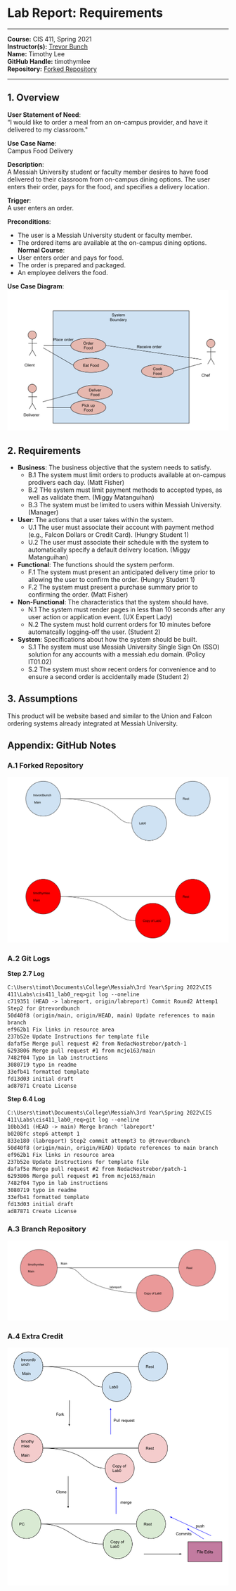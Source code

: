 # Lab Report: Requirements
___
**Course:** CIS 411, Spring 2021  
**Instructor(s):** [Trevor Bunch](https://github.com/trevordbunch)  
**Name:** Timothy Lee   
**GitHub Handle:** timothymlee  
**Repository:** [Forked Repository](https://github.com/timothymlee/cis411_lab0_req) 
___

## 1. Overview
**User Statement of Need**:     
“I would like to order a meal from an on-campus provider, 
and have it delivered to my classroom."

**Use Case Name**:  
Campus Food Delivery    

**Description**:    
A Messiah University student or faculty member desires to have food delivered to their classroom from on-campus dining options. The user enters their order, pays for the food, and specifies a delivery location. 

**Trigger**:    
A user enters an order.   

**Preconditions**:
- The user is a Messiah University student or faculty member.
- The ordered items are available at the on-campus dining options.  
**Normal Course**:
- User enters order and pays for food.
- The order is prepared and packaged.
- An employee delivers the food.

**Use Case Diagram**:   
![Forked Repository Diagram](/assets/Lab0Part4_Diagram.svg) 


## 2. Requirements

- **Business**: The business objective that the system needs to satisfy.
  - B.1 The system must limit orders to products available at on-campus prodivers each day. (Matt Fisher)
  - B.2 THe system must limit payment methods to accepted types, as well as validate them. (Miggy Matanguihan)
  - B.3 The system must be limited to users within Messiah University. (Manager)
- **User**: The actions that a user takes within the system.
  - U.1 The user must associate their account with payment method (e.g., Falcon Dollars or Credit Card). (Hungry Student 1)
  - U.2 The user must associate their schedule with the system to automatically specify a default delivery location. (Miggy Matanguihan)
- **Functional**: The functions should the system perform.
  - F.1 The system must present an anticipated delivery time prior to allowing the user to confirm the order. (Hungry Student 1)
  - F.2 The system must present a purchase summary prior to confirming the order. (Matt Fisher)
- **Non-Functional**: The characteristics that the system should have.
  - N.1 The system must render pages in less than 10 seconds after any user action or application event. (UX Expert Lady)
  - N.2 The system must hold current orders for 10 minutes before automatcally logging-off the user. (Student 2)
- **System**: Specifications about how the system should be built.
  - S.1 The system must use Messiah University Single Sign On (SSO) solution for any accounts with a messiah.edu domain. (Policy IT01.02)
  - S.2 The system must show recent orders for convenience and to ensure a second order is accidentally made (Student 2)

## 3. Assumptions
This product will be website based and similar to the Union and Falcon ordering systems already integrated at Messiah University.

## Appendix: GitHub Notes

### A.1 Forked Repository
![Forked Repository Diagram](/assets/Lab0Part1_Diagram.svg) 

### A.2 Git Logs
**Step 2.7 Log**
```
C:\Users\timot\Documents\College\Messiah\3rd Year\Spring 2022\CIS 411\Labs\cis411_lab0_req>git log --oneline
c719351 (HEAD -> labreport, origin/labreport) Commit Round2 Attemp1 Step2 for @trevordbunch
50d40f8 (origin/main, origin/HEAD, main) Update references to main branch
ef962b1 Fix links in resource area
237b52e Update Instructions for template file
dafaf5e Merge pull request #2 from NedacNostrebor/patch-1
6293806 Merge pull request #1 from mcjo163/main
7482f04 Typo in lab instructions
3080719 typo in readme
33efb41 formatted template
fd13d03 initial draft
ad87871 Create License
```

**Step 6.4 Log**
```
C:\Users\timot\Documents\College\Messiah\3rd Year\Spring 2022\CIS 411\Labs\cis411_lab0_req>git log --oneline
10bb3d1 (HEAD -> main) Merge branch 'labreport'
b0208fc step6 attempt 1
833e180 (labreport) Step2 commit attempt3 to @trevordbunch
50d40f8 (origin/main, origin/HEAD) Update references to main branch
ef962b1 Fix links in resource area
237b52e Update Instructions for template file
dafaf5e Merge pull request #2 from NedacNostrebor/patch-1
6293806 Merge pull request #1 from mcjo163/main
7482f04 Typo in lab instructions
3080719 typo in readme
33efb41 formatted template
fd13d03 initial draft
ad87871 Create License
```

### A.3 Branch Repository
![Branch Repository Diagram](/assets/Lab0Part2_Diagram.svg)  


### A.4 Extra Credit
![Round-trip Diagram](/assets/Lab0Part8_Diagram.svg)    